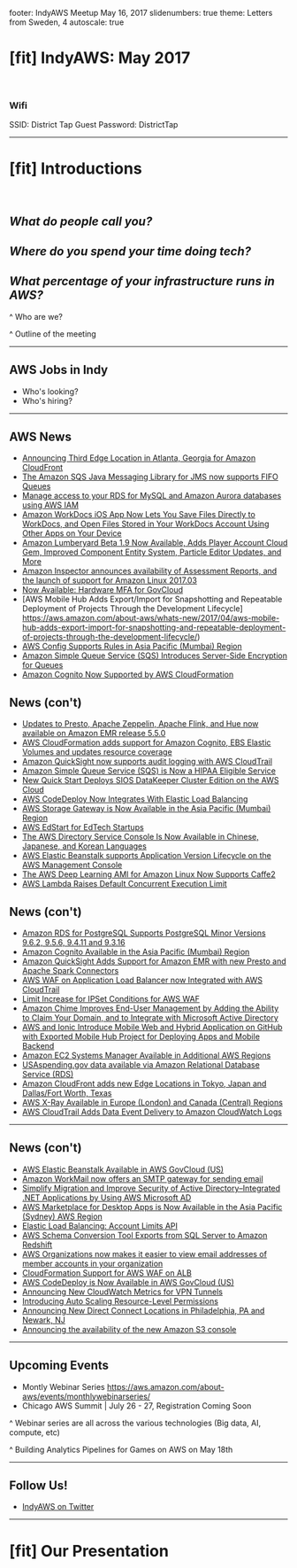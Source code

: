 footer: IndyAWS Meetup May 16, 2017
slidenumbers: true
theme: Letters from Sweden, 4
autoscale: true

# [fit] IndyAWS: May 2017

</br>

### Wifi
SSID: District Tap Guest
Password: DistrictTap

----

# [fit] Introductions

</br>

## __*What do people call you?*__

## _**Where do you spend your time doing tech?**_

## _**What percentage of your infrastructure runs in AWS?**_

^ Who are we?

^ Outline of the meeting

----

## AWS Jobs in Indy

* Who's looking?
* Who's hiring?

----

## AWS News

* [Announcing Third Edge Location in Atlanta, Georgia for Amazon CloudFront](https://aws.amazon.com/about-aws/whats-new/2017/04/announcing-third-edge-location-in-atlanta-georgia-for-amazon-cloudfront/)
* [The Amazon SQS Java Messaging Library for JMS now supports FIFO Queues](https://aws.amazon.com/about-aws/whats-new/2017/04/the-amazon-sqs-java-messaging-library-for-jms-now-supports-fifo-queues/)
* [Manage access to your RDS for MySQL and Amazon Aurora databases using AWS IAM](https://aws.amazon.com/about-aws/whats-new/2017/04/manage-access-to-your-rds-for-mysql-and-amazon-aurora-databases-using-aws-iam/)
* [Amazon WorkDocs iOS App Now Lets You Save Files Directly to WorkDocs, and Open Files Stored in Your WorkDocs Account Using Other Apps on Your Device](https://aws.amazon.com/about-aws/whats-new/2017/04/amazon-workdocs-ios-app-now-lets-you-save-files-directly-to-amazon-workdocs-and-open-amazon-workdocs-files-in-other-apps-on-your-device/)
* [Amazon Lumberyard Beta 1.9 Now Available, Adds Player Account Cloud Gem, Improved Component Entity System, Particle Editor Updates, and More](https://aws.amazon.com/about-aws/whats-new/2017/04/amazon-lumberyard-beta-1-9-now-available-adds-player-account-cloud-gem-improved-component-entity-system-particle-editor-updates-and-more/)
* [Amazon Inspector announces availability of Assessment Reports, and the launch of support for Amazon Linux 2017.03](https://aws.amazon.com/about-aws/whats-new/2017/04/amazon-inspector-announces-availability-of-assessment-reports-and-the-launch-of-support-for-amazon-linux-2017-03/)
* [Now Available: Hardware MFA for GovCloud](https://aws.amazon.com/about-aws/whats-new/2017/04/now-available-hardware-mfa-for-govcloud/)
* [AWS Mobile Hub Adds Export/Import for Snapshotting and Repeatable Deployment of Projects Through the Development Lifecycle] https://aws.amazon.com/about-aws/whats-new/2017/04/aws-mobile-hub-adds-export-import-for-snapshotting-and-repeatable-deployment-of-projects-through-the-development-lifecycle/)
* [AWS Config Supports Rules in Asia Pacific (Mumbai) Region](https://aws.amazon.com/about-aws/whats-new/2017/04/aws-config-supports-rules-in-asia-pacific-mumbai-region/)
* [Amazon Simple Queue Service (SQS) Introduces Server-Side Encryption for Queues](https://aws.amazon.com/about-aws/whats-new/2017/04/amazon-simple-queue-service-sqs-introduces-server-side-encryption-for-queues/)
* [Amazon Cognito Now Supported by AWS CloudFormation](https://aws.amazon.com/about-aws/whats-new/2017/04/amazon-cognito-now-supported-by-aws-cloudformation/)

## News (con't)

* [Updates to Presto, Apache Zeppelin, Apache Flink, and Hue now available on Amazon EMR release 5.5.0](https://aws.amazon.com/about-aws/whats-new/2017/04/updates-to-presto-apache-zeppelin-apache-flink-and-hue-now-available-on-amazon-emr-release-5-5-0/)
* [AWS CloudFormation adds support for Amazon Cognito, EBS Elastic Volumes and updates resource coverage](https://aws.amazon.com/about-aws/whats-new/2017/04/aws-cloudformation-adds-support-for-amazon-cognito-ebs-elastic-volumes-and-updates-resource-coverage/)
* [Amazon QuickSight now supports audit logging with AWS CloudTrail](https://aws.amazon.com/about-aws/whats-new/2017/04/amazon-quicksight-now-supports-audit-logging-with-aws-cloudtrail/)
* [Amazon Simple Queue Service (SQS) is Now a HIPAA Eligible Service](https://aws.amazon.com/about-aws/whats-new/2017/05/amazon-simple-queue-service-sqs-is-now-a-hipaa-eligible-service/)
* [New Quick Start Deploys SIOS DataKeeper Cluster Edition on the AWS Cloud](https://aws.amazon.com/about-aws/whats-new/2017/05/new-quick-start-deploys-sios-datakeeper-cluster-edition-on-the-aws-cloud/)
* [AWS CodeDeploy Now Integrates With Elastic Load Balancing](https://aws.amazon.com/about-aws/whats-new/2017/05/aws-codedeploy-now-integrates-with-elastic-load-balancing/)
* [AWS Storage Gateway is Now Available in the Asia Pacific (Mumbai) Region](https://aws.amazon.com/about-aws/whats-new/2017/05/aws-storage-gateway-is-now-available-in-the-asia-pacific-mumbai-region/)
* [AWS EdStart for EdTech Startups](https://aws.amazon.com/about-aws/whats-new/2017/05/aws-edstart-for-edtech-startups/)
* [The AWS Directory Service Console Is Now Available in Chinese, Japanese, and Korean Languages](https://aws.amazon.com/about-aws/whats-new/2017/05/the-aws-directory-service-console/)
* [AWS Elastic Beanstalk supports Application Version Lifecycle on the AWS Management Console](https://aws.amazon.com/about-aws/whats-new/2017/05/aws-elastic-beanstalk-supports-version-lifecycle-management/)
* [The AWS Deep Learning AMI for Amazon Linux Now Supports Caffe2](https://aws.amazon.com/about-aws/whats-new/2017/05/the-aws-deep-learning-ami-for-amazon-linux-now-supports-caffe2/)
* [AWS Lambda Raises Default Concurrent Execution Limit](https://aws.amazon.com/about-aws/whats-new/2017/05/aws-lambda-raises-default-concurrent-execution-limit/)

## News (con't)

* [Amazon RDS for PostgreSQL Supports PostgreSQL Minor Versions 9.6.2, 9.5.6, 9.4.11 and 9.3.16](https://aws.amazon.com/about-aws/whats-new/2017/05/amazon-rds-postgresql-version-support/)
* [Amazon Cognito Available in the Asia Pacific (Mumbai) Region](https://aws.amazon.com/about-aws/whats-new/2017/05/amazon-cognito-available-in-the-asia-pacific-mumbai-region/)
* [Amazon QuickSight Adds Support for Amazon EMR with new Presto and Apache Spark Connectors](https://aws.amazon.com/about-aws/whats-new/2017/05/amazon-quicksight-adds-support-for-emr-with-new-connectors/)
* [AWS WAF on Application Load Balancer now Integrated with AWS CloudTrail](https://aws.amazon.com/about-aws/whats-new/2017/05/aws-waf-on-alb-now-integrated-with-cloudtrail/)
* [Limit Increase for IPSet Conditions for AWS WAF](https://aws.amazon.com/about-aws/whats-new/2017/05/limit-increase-for-ipset-conditions-for-aws-waf/)
* [Amazon Chime Improves End-User Management by Adding the Ability to Claim Your Domain, and to Integrate with Microsoft Active Directory](https://aws.amazon.com/about-aws/whats-new/2017/05/amazon-chime-integrates-with-microsoft-active-directory/)
* [AWS and Ionic Introduce Mobile Web and Hybrid Application on GitHub with Exported Mobile Hub Project for Deploying Apps and Mobile Backend](https://aws.amazon.com/about-aws/whats-new/2017/05/mobile-web-and-hybrid-application-with-exported-mobile-hub-project-for-deploying-apps-and-mobile-backend/)
* [Amazon EC2 Systems Manager Available in Additional AWS Regions](https://aws.amazon.com/about-aws/whats-new/2017/05/amazon-ec2-systems-manager-available-in-additional-aws-regions/)
* [USAspending.gov data available via Amazon Relational Database Service (RDS)](https://aws.amazon.com/about-aws/whats-new/2017/05/usaspending-gov-data-available-via-amazon-relational-database-service/)
* [Amazon CloudFront adds new Edge Locations in Tokyo, Japan and Dallas/Fort Worth, Texas](https://aws.amazon.com/about-aws/whats-new/2017/05/amazon-cloudfront-adds-our-fourth-edge-location-in-tokyo-japan-and-our-third-in-dallas-fort-worth-texas/)
* [AWS X-Ray Available in Europe (London) and Canada (Central) Regions](https://aws.amazon.com/about-aws/whats-new/2017/05/aws-x-ray-available-in-europe-london-and-canada-central-regions/)
* [AWS CloudTrail Adds Data Event Delivery to Amazon CloudWatch Logs](https://aws.amazon.com/about-aws/whats-new/2017/05/aws-cloudtrail-adds-data-event-delivery-to-amazon-cloudwatch-logs/)

----

## News (con't)

* [AWS Elastic Beanstalk Available in AWS GovCloud (US)](https://aws.amazon.com/about-aws/whats-new/2017/05/aws-elastic-beanstalk-available-in-aws-govcloud-us/)
* [Amazon WorkMail now offers an SMTP gateway for sending email](https://aws.amazon.com/about-aws/whats-new/2017/05/amazon-workmail-now-offers-an-smtp-gateway-for-sending-email/)
* [Simplify Migration and Improve Security of Active Directory–Integrated .NET Applications by Using AWS Microsoft AD](https://aws.amazon.com/about-aws/whats-new/2017/05/simplify-migration-and-improve-security-of-active-directory-integrated-net-applications-by-using-aws-microsoft-ad/)
* [AWS Marketplace for Desktop Apps is Now Available in the Asia Pacific (Sydney) AWS Region](https://aws.amazon.com/about-aws/whats-new/2017/05/aws-marketplace-for-desktop-apps-is-now-available-in-the-asia-pacific-sydney-aws-region/)
* [Elastic Load Balancing: Account Limits API](https://aws.amazon.com/about-aws/whats-new/2017/05/elastic-load-balancing-account-limits-api/)
* [AWS Schema Conversion Tool Exports from SQL Server to Amazon Redshift](https://aws.amazon.com/about-aws/whats-new/2017/05/aws-schema-conversion-tool-exports-from-sql-server-to-amazon-redshift/)
* [AWS Organizations now makes it easier to view email addresses of member accounts in your organization](https://aws.amazon.com/about-aws/whats-new/2017/05/aws-organizations-now-makes-it-easier-to-view-email-addresses-of-member-accounts-in-your-organization/)
* [CloudFormation Support for AWS WAF on ALB](https://aws.amazon.com/about-aws/whats-new/2017/05/cloudformation-support-for-aws-waf-on-alb/)
* [AWS CodeDeploy is Now Available in AWS GovCloud (US)](https://aws.amazon.com/about-aws/whats-new/2017/05/aws-codedeploy-is-now-available-in-aws-govcloud-us/)
* [Announcing New CloudWatch Metrics for VPN Tunnels](https://aws.amazon.com/about-aws/whats-new/2017/05/announcing-new-cloudwatch-metrics-for-vpn-tunnels/)
* [Introducing Auto Scaling Resource-Level Permissions](https://aws.amazon.com/about-aws/whats-new/2017/05/introducing-auto-scaling-resource-level-permissions/)
* [Announcing New Direct Connect Locations in Philadelphia, PA and Newark, NJ](https://aws.amazon.com/about-aws/whats-new/2017/05/announcing-new-direct-connect-locations-in-philadelphia-pa-and-newark-nj/)
* [Announcing the availability of the new Amazon S3 console](https://aws.amazon.com/about-aws/whats-new/2017/05/announcing-the-availability-of-the-new-amazon-s3-console/)

----

## Upcoming Events

* Montly Webinar Series <https://aws.amazon.com/about-aws/events/monthlywebinarseries/>
* Chicago AWS Summit | July 26 - 27,  Registration Coming Soon

^ Webinar series are all across the various technologies (Big data, AI, compute, etc)

^ Building Analytics Pipelines for Games on AWS on May 18th

----

## Follow Us!

* [IndyAWS on Twitter](http://twitter.com/indyaws)

---

# [fit] Our Presentation
